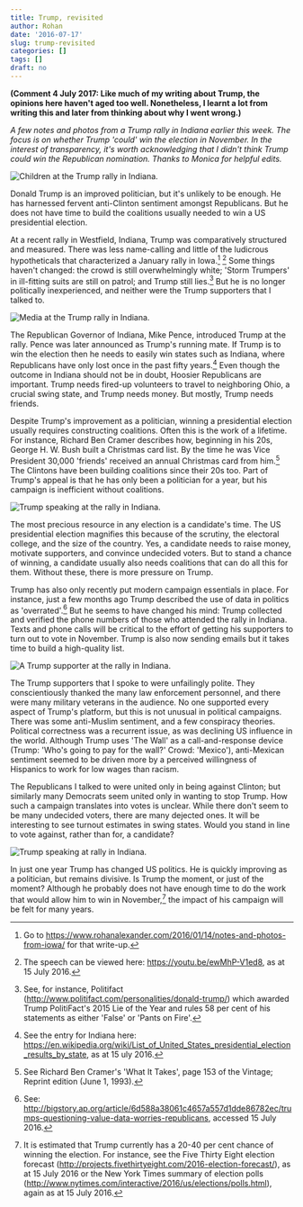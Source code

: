 ```yaml
---
title: Trump, revisited
author: Rohan
date: '2016-07-17'
slug: trump-revisited
categories: []
tags: []
draft: no
---
```


**(Comment 4 July 2017: Like much of my writing about Trump, the opinions here haven't aged too well. Nonetheless, I learnt a lot from writing this and later from thinking about why I went wrong.)**

*A few notes and photos from a Trump rally in Indiana earlier this week. The focus is on whether Trump 'could' win the election in November. In the interest of transparency, it's worth acknowledging that I didn't think Trump could win the Republican nomination. Thanks to Monica for helpful edits.*

![Children at the Trump rally in Indiana.](/img/2016_07_17_Children.jpg)

Donald Trump is an improved politician, but it's unlikely to be enough. He has harnessed fervent anti-Clinton sentiment amongst Republicans. But he does not have time to build the coalitions usually needed to win a US presidential election.

At a recent rally in Westfield, Indiana, Trump was comparatively structured and measured. There was less name-calling and little of the ludicrous hypotheticals that characterized a January rally in Iowa.[^1] [^2] Some things haven't changed: the crowd is still overwhelmingly white; 'Storm Trumpers' in ill-fitting suits are still on patrol; and Trump still lies.[^3] But he is no longer politically inexperienced, and neither were the Trump supporters that I talked to. 

![Media at the Trump rally in Indiana.](/img/2016_07_17_TrumpMedia.jpg)

The Republican Governor of Indiana, Mike Pence, introduced Trump at the rally. Pence was later announced as Trump's running mate. If Trump is to win the election then he needs to easily win states such as Indiana, where Republicans have only lost once in the past fifty years.[^4] Even though the outcome in Indiana should not be in doubt, Hoosier Republicans are important. Trump needs fired-up volunteers to travel to neighboring Ohio, a crucial swing state, and Trump needs money. But mostly, Trump needs friends.

Despite Trump's improvement as a politician, winning a presidential election usually requires constructing coalitions. Often this is the work of a lifetime. For instance, Richard Ben Cramer describes how, beginning in his 20s, George H. W. Bush built a Christmas card list. By the time he was Vice President 30,000 'friends' received an annual Christmas card from him.[^5] The Clintons have been building coalitions since their 20s too. Part of Trump's appeal is that he has only been a politician for a year, but his campaign is inefficient without coalitions.

![Trump speaking at the rally in Indiana.](/img/2016_07_17_TrumpSpeaking.png)

The most precious resource in any election is a candidate's time. The US presidential election magnifies this because of the scrutiny, the electoral college, and the size of the country. Yes, a candidate needs to raise money, motivate supporters, and convince undecided voters. But to stand a chance of winning, a candidate usually also needs coalitions that can do all this for them. Without these, there is more pressure on Trump.

Trump has also only recently put modern campaign essentials in place. For instance, just a few months ago Trump described the use of data in politics as 'overrated'.[^6] But he seems to have changed his mind: Trump collected and verified the phone numbers of those who attended the rally in Indiana. Texts and phone calls will be critical to the effort of getting his supporters to turn out to vote in November. Trump is also now sending emails but it takes time to build a high-quality list. 

![A Trump supporter at the rally in Indiana.](/img/2016_07_17_TrumpCap.jpg)

The Trump supporters that I spoke to were unfailingly polite. They conscientiously thanked the many law enforcement personnel, and there were many military veterans in the audience. No one supported every aspect of Trump's platform, but this is not unusual in political campaigns. There was some anti-Muslim sentiment, and a few conspiracy theories. Political correctness was a recurrent issue, as was declining US influence in the world. Although Trump uses 'The Wall' as a call-and-response device (Trump: 'Who's going to pay for the wall?' Crowd: 'Mexico'), anti-Mexican sentiment seemed to be driven more by a perceived willingness of Hispanics to work for low wages than racism.

The Republicans I talked to were united only in being against Clinton; but similarly many Democrats seem united only in wanting to stop Trump. How such a campaign translates into votes is unclear. While there don't seem to be many undecided voters, there are many dejected ones. It will be interesting to see turnout estimates in swing states. Would you stand in line to vote against, rather than for, a candidate?

![Trump speaking at rally in Indiana.](/img/2016_07_17_TrumpAndPhone.jpg)


In just one year Trump has changed US politics. He is quickly improving as a politician, but remains divisive. Is Trump the moment, or just of the moment? Although he probably does not have enough time to do the work that would allow him to win in November,[^7] the impact of his campaign will be felt for many years.


[^1]: Go to https://www.rohanalexander.com/2016/01/14/notes-and-photos-from-iowa/ for that write-up.

[^2]: The speech can be viewed here: https://youtu.be/ewMhP-V1ed8, as at 15 July 2016. 

[^3]: See, for instance, Politifact (http://www.politifact.com/personalities/donald-trump/) which awarded Trump PolitiFact's 2015 Lie of the Year and rules 58 per cent of his statements as either 'False' or 'Pants on Fire'.

[^4]: See the entry for Indiana here: https://en.wikipedia.org/wiki/List_of_United_States_presidential_election_results_by_state, as at 15 uly 2016. 

[^5]: See Richard Ben Cramer's 'What It Takes', page 153 of the Vintage; Reprint edition (June 1, 1993).

[^6]: See: http://bigstory.ap.org/article/6d588a38061c4657a557d1dde86782ec/trumps-questioning-value-data-worries-republicans, accessed 15 July 2016.

[^7]: It is estimated that Trump currently has a 20-40 per cent chance of winning the election. For instance, see the Five Thirty Eight election forecast (http://projects.fivethirtyeight.com/2016-election-forecast/), as at 15 July 2016 or the New York Times summary of election polls (http://www.nytimes.com/interactive/2016/us/elections/polls.html), again as at 15 July 2016.
